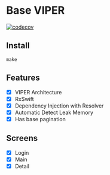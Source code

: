 # Base VIPER

[![codecov](https://codecov.io/gh/manhpham90vn/iOS-VIPER-Architecture/branch/master/graph/badge.svg?token=VABBKXP9O2)](https://codecov.io/gh/manhpham90vn/iOS-VIPER-Architecture)

## Install
```shell
make
```

## Features
- [x] VIPER Architecture
- [x] RxSwift
- [x] Dependency Injection with Resolver
- [x] Automatic Detect Leak Memory
- [x] Has base pagination

## Screens
- [x] Login
- [x] Main
- [x] Detail
